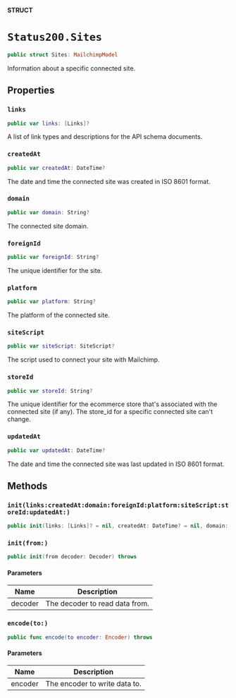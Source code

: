 **STRUCT**

# `Status200.Sites`

```swift
public struct Sites: MailchimpModel
```

Information about a specific connected site.

## Properties
### `links`

```swift
public var links: [Links]?
```

A list of link types and descriptions for the API schema documents.

### `createdAt`

```swift
public var createdAt: DateTime?
```

The date and time the connected site was created in ISO 8601 format.

### `domain`

```swift
public var domain: String?
```

The connected site domain.

### `foreignId`

```swift
public var foreignId: String?
```

The unique identifier for the site.

### `platform`

```swift
public var platform: String?
```

The platform of the connected site.

### `siteScript`

```swift
public var siteScript: SiteScript?
```

The script used to connect your site with Mailchimp.

### `storeId`

```swift
public var storeId: String?
```

The unique identifier for the ecommerce store that's associated with the connected site (if any). The store_id for a specific connected site can't change.

### `updatedAt`

```swift
public var updatedAt: DateTime?
```

The date and time the connected site was last updated in ISO 8601 format.

## Methods
### `init(links:createdAt:domain:foreignId:platform:siteScript:storeId:updatedAt:)`

```swift
public init(links: [Links]? = nil, createdAt: DateTime? = nil, domain: String? = nil, foreignId: String? = nil, platform: String? = nil, siteScript: SiteScript? = nil, storeId: String? = nil, updatedAt: DateTime? = nil)
```

### `init(from:)`

```swift
public init(from decoder: Decoder) throws
```

#### Parameters

| Name | Description |
| ---- | ----------- |
| decoder | The decoder to read data from. |

### `encode(to:)`

```swift
public func encode(to encoder: Encoder) throws
```

#### Parameters

| Name | Description |
| ---- | ----------- |
| encoder | The encoder to write data to. |